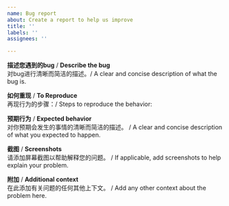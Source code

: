 ```yaml
---
name: Bug report
about: Create a report to help us improve
title: ''
labels: ''
assignees: ''

---
```


**描述您遇到的bug** / **Describe the bug**  
对bug进行清晰而简洁的描述。/ A clear and concise description of what the bug is.


**如何重现** / **To Reproduce**  
再现行为的步骤：/ Steps to reproduce the behavior:


**预期行为** / **Expected behavior**  
对你预期会发生的事情的清晰而简洁的描述。 / A clear and concise description of what you expected to happen.


**截图** / **Screenshots**  
请添加屏幕截图以帮助解释您的问题。 / If applicable, add screenshots to help explain your problem.



**附加** / **Additional context**  
在此添加有关问题的任何其他上下文。 / Add any other context about the problem here.
